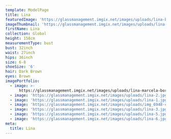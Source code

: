 ```yaml
---
template: ModelPage
title: Lina
featuredImage: 'https://glassmanagement.imgix.net/images/uploads/lina-banner-2-.jpg'
imageThumbnail: 'https://glassmanagement.imgix.net/images/uploads/lina-1.jpg'
firstName: Lina
collection: Global
height: 158cm
measurementType: bust
bust: 32inch
waist: 27inch
hips: 36inch
size: 6-8
shoeSize: '6'
hair: Dark Brown
eyes: Brown
imagePortfolio:
  - image: >-
      https://glassmanagement.imgix.net/images/uploads/lina-marcela-borbon-33.jpg
  - image: 'https://glassmanagement.imgix.net/images/uploads/lina-2.jpg'
  - image: 'https://glassmanagement.imgix.net/images/uploads/lina-1.jpg'
  - image: 'https://glassmanagement.imgix.net/images/uploads/img_6948-copy-2.jpg'
  - image: 'https://glassmanagement.imgix.net/images/uploads/lina-3.jpg'
  - image: 'https://glassmanagement.imgix.net/images/uploads/lina-5.jpg'
  - image: 'https://glassmanagement.imgix.net/images/uploads/lina-6.jpg'
meta:
  title: Lina
---
```


